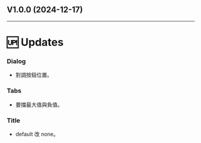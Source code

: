 ## V1.0.0 (2024-12-17)


---

# 🆙 Updates

### **Dialog**

- 對調按鈕位置。

### **Tabs**

- 要擋最大值與負值。

### **Title**

- default 改 none。


